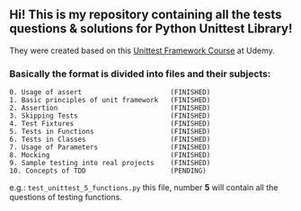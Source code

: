 ## Hi! This is my repository containing all the tests questions & solutions for Python Unittest Library!

They were created based on this [Unittest Framework Course](https://www.udemy.com/course/unit-testing-python-unittest-framework/) at Udemy.

### Basically the format is divided into files and their subjects:

    0. Usage of assert                      (FINISHED)
    1. Basic principles of unit framework   (FINISHED)
    2. Assertion                            (FINISHED)
    3. Skipping Tests                       (FINISHED)
    4. Test Fixtures                        (FINISHED)
    5. Tests in Functions                   (FINISHED)
    6. Tests in Classes                     (FINISHED)
    7. Usage of Parameters                  (FINISHED)
    8. Mocking                              (FINISHED)
    9. Sample testing into real projects    (FINISHED)
    10. Concepts of TDD                     (PENDING)
    
e.g.:
`test_unittest_5_functions.py` this file, number **5** will contain all the questions of testing functions.